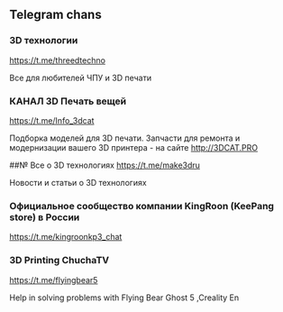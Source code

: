 ## Telegram chans
### 3D технологии
https://t.me/threedtechno

Все для любителей ЧПУ и 3D печати

### КАНАЛ 3D Печать вещей
https://t.me/Info_3dcat

Подборка моделей для 3D печати.
Запчасти для ремонта и модернизации вашего 3D принтера - на сайте http://3DCAT.PRO

##№ Все о 3D технологиях
https://t.me/make3dru

Новости и статьи о 3D технологиях

### Официальное сообщество компании KingRoon (KeePang store) в России 
https://t.me/kingroonkp3_chat

### 3D Printing ChuchaTV
https://t.me/flyingbear5

Help in solving problems with Flying Bear Ghost 5 ,Creality En

